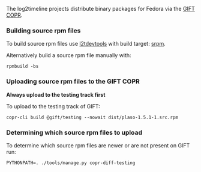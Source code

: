 The log2timeline projects distribute binary packages for Fedora via the
[GIFT COPR](https://copr.fedorainfracloud.org/groups/g/gift/coprs).

### Building source rpm files

To build source rpm files use [l2tdevtools](https://github.com/log2timeline/l2tdevtools)
with build target: [srpm](https://github.com/log2timeline/l2tdevtools/wiki/Build-script#build-target-srpm).

Alternatively build a source rpm file manually with:
```
rpmbuild -bs
```

### Uploading source rpm files to the GIFT COPR

**Always upload to the testing track first**

To upload to the testing track of GIFT:
```
copr-cli build @gift/testing --nowait dist/plaso-1.5.1-1.src.rpm
```

### Determining which source rpm files to upload

To determine which source rpm files are newer or are not present on GIFT run:

```
PYTHONPATH=. ./tools/manage.py copr-diff-testing
```

